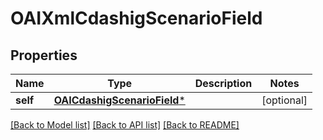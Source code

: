 # OAIXmlCdashigScenarioField

## Properties
Name | Type | Description | Notes
------------ | ------------- | ------------- | -------------
**self** | [**OAICdashigScenarioField***](OAICdashigScenarioField.md) |  | [optional] 

[[Back to Model list]](../README.md#documentation-for-models) [[Back to API list]](../README.md#documentation-for-api-endpoints) [[Back to README]](../README.md)


